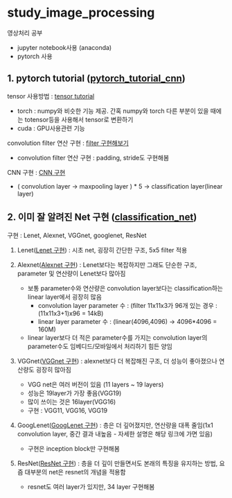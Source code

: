 # study_image_processing
영상처리 공부 
* jupyter notebook사용 (anaconda)
* pytorch 사용

## 1. pytorch tutorial ([pytorch_tutorial_cnn](https://github.com/mong-head/study_image_processing/tree/master/1_pytorchtutorial_cnn))

tensor 사용방법 : [tensor tutorial](https://github.com/mong-head/study_image_processing/blob/master/1_pytorchtutorial_cnn/1_tensor_tutorial.ipynb)
* torch : numpy와 비슷한 기능 제공. 간혹 numpy와 torch 다른 부분이 있을 때에는 totensor등을 사용해서 tensor로 변환하기
* cuda : GPU사용관련 기능

convolution filter 연산 구현 : [filter 구현해보기](https://github.com/mong-head/study_image_processing/blob/master/1_pytorchtutorial_cnn/3_convolution_filter.ipynb)
* convolution filter 연산 구현 : padding, stride도 구현해봄

CNN 구현 : [CNN 구현](https://github.com/mong-head/study_image_processing/blob/master/1_pytorchtutorial_cnn/5_my_cnn.ipynb)
* ( convolution layer -> maxpooling layer ) * 5 -> classification layer(linear layer)

## 2. 이미 잘 알려진 Net 구현 ([classification_net](https://github.com/mong-head/study_image_processing/tree/master/2_classification/make_net))

구현 : Lenet, Alexnet, VGGnet, googlenet, ResNet

1. Lenet([Lenet 구현](https://github.com/mong-head/study_image_processing/blob/master/2_classification/make_net/make_lenet.ipynb)) : 시초 net, 굉장히 간단한 구조, 5x5 filter 적용 

2. Alexnet([Alexnet 구현](https://github.com/mong-head/study_image_processing/blob/master/2_classification/make_net/make_alexnet.ipynb)) : Lenet보다는 복잡하지만 그래도 단순한 구조, parameter 및 연산량이 Lenet보다 많아짐
    * 보통 parameter수와 연산량은 convolution layer보다는 classification하는 linear layer에서 굉장히 많음
      * convolution layer parameter 수 : (filter 11x11x3가 96개 있는 경우 : (11x11x3+1)x96 = 14kB) 
      * linear layer parameter 수 : (linear(4096,4096) -> 4096*4096 = 160M)
    * linear layer보다 더 적은 parameter수를 가지는 convolution layer의 parameter수도 임베디드/모바일에서 처리하기 힘든 양임

3. VGGnet([VGGnet 구현](https://github.com/mong-head/study_image_processing/blob/master/2_classification/make_net/make_vggnet.ipynb)) : alexnet보다 더 복잡해진 구조, 더 성능이 좋아졌으나 연산량도 굉장히 많아짐
    * VGG net은 여러 버전이 있음 (11 layers ~ 19 layers)
    * 성능은 19layer가 가장 좋음(VGG19)
    * 많이 쓰이는 것은 16layer(VGG16)
    * 구현 : VGG11, VGG16, VGG19

4. GoogLenet([GoogLenet 구현](https://github.com/mong-head/study_image_processing/blob/master/2_classification/make_net/make_googlenet.ipynb)) : 층은 더 깊어졌지만, 연산량을 대폭 줄임(1x1 convolution layer, 중간 결과 내높음 - 자세한 설명은 해당 링크에 가면 있음)
    * 구현은 inception block만 구현해봄

5. ResNet([ResNet 구현](https://github.com/mong-head/study_image_processing/blob/master/2_classification/make_net/make_resnet.ipynb)) : 층을 더 깊이 만들면서도 본래의 특징을 유지하는 방법, 요즘 대부분의 net은 resnet의 개념을 적용함
    * resnet도 여러 layer가 있지만, 34 layer 구현해봄
